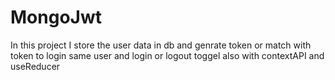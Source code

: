 # MongoJwt
In this project I store the user data in db and genrate token or match with token to login same user and login or logout toggel also with contextAPI and useReducer 
